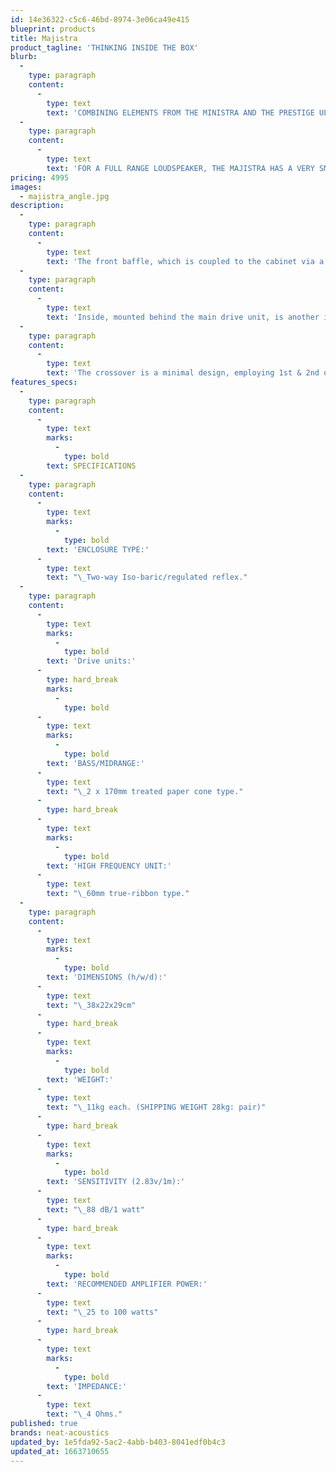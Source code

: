 ```yaml
---
id: 14e36322-c5c6-46bd-8974-3e06ca49e415
blueprint: products
title: Majistra
product_tagline: 'THINKING INSIDE THE BOX'
blurb:
  -
    type: paragraph
    content:
      -
        type: text
        text: 'COMBINING ELEMENTS FROM THE MINISTRA AND THE PRESTIGE ULTIMATUM XLS MODEL, THE MAJISTRA IS A 2-WAY BOOKSHELF DESIGN INCORPORATING A 60MM TRUE RIBBON TWEETER, AND TWO 170MM BASS/MIDRANGE DRIVE UNITS.'
  -
    type: paragraph
    content:
      -
        type: text
        text: 'FOR A FULL RANGE LOUDSPEAKER, THE MAJISTRA HAS A VERY SMALL FOOTPRINT AND CAN BE EASILY ACCOMMODATED IN COMPACT SPACES. COMBINING STUNNING BASS POWER WITH DELICACY, IT DELIVERS A COMPREHENSIVE DEPICTION OF ALL TYPES OF MUSIC'
pricing: 4995
images:
  - majistra_angle.jpg
description:
  -
    type: paragraph
    content:
      -
        type: text
        text: 'The front baffle, which is coupled to the cabinet via a polyethylene membrane, houses the ribbon tweeter and a 170mm drive unit handling bass and midrange frequencies.'
  -
    type: paragraph
    content:
      -
        type: text
        text: 'Inside, mounted behind the main drive unit, is another identical unit. The space between these units is sealed, in iso-baric configuration. This form of bass loading delivers surprisingly deep and controlled bass performance from such a compact enclosure'
  -
    type: paragraph
    content:
      -
        type: text
        text: 'The crossover is a minimal design, employing 1st & 2nd order slopes. The crossover components are all hard-wired, with point-to-point connections to maximise integrity. The crossover components are of premium audiophile quality and include high voltage polypropylene capacitors and low loss air-cored inductors.'
features_specs:
  -
    type: paragraph
    content:
      -
        type: text
        marks:
          -
            type: bold
        text: SPECIFICATIONS
  -
    type: paragraph
    content:
      -
        type: text
        marks:
          -
            type: bold
        text: 'ENCLOSURE TYPE:'
      -
        type: text
        text: "\_Two-way Iso-baric/regulated reflex."
  -
    type: paragraph
    content:
      -
        type: text
        marks:
          -
            type: bold
        text: 'Drive units:'
      -
        type: hard_break
        marks:
          -
            type: bold
      -
        type: text
        marks:
          -
            type: bold
        text: 'BASS/MIDRANGE:'
      -
        type: text
        text: "\_2 x 170mm treated paper cone type."
      -
        type: hard_break
      -
        type: text
        marks:
          -
            type: bold
        text: 'HIGH FREQUENCY UNIT:'
      -
        type: text
        text: "\_60mm true-ribbon type."
  -
    type: paragraph
    content:
      -
        type: text
        marks:
          -
            type: bold
        text: 'DIMENSIONS (h/w/d):'
      -
        type: text
        text: "\_38x22x29cm"
      -
        type: hard_break
      -
        type: text
        marks:
          -
            type: bold
        text: 'WEIGHT:'
      -
        type: text
        text: "\_11kg each. (SHIPPING WEIGHT 28kg: pair)"
      -
        type: hard_break
      -
        type: text
        marks:
          -
            type: bold
        text: 'SENSITIVITY (2.83v/1m):'
      -
        type: text
        text: "\_88 dB/1 watt"
      -
        type: hard_break
      -
        type: text
        marks:
          -
            type: bold
        text: 'RECOMMENDED AMPLIFIER POWER:'
      -
        type: text
        text: "\_25 to 100 watts"
      -
        type: hard_break
      -
        type: text
        marks:
          -
            type: bold
        text: 'IMPEDANCE:'
      -
        type: text
        text: "\_4 Ohms."
published: true
brands: neat-acoustics
updated_by: 1e5fda92-5ac2-4abb-b403-8041edf0b4c3
updated_at: 1663710655
---
```

